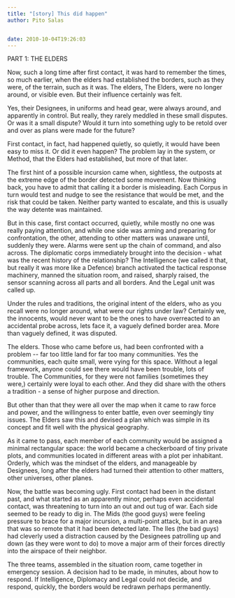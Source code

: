 ```yaml
---
title: "[story] This did happen"
author: Pito Salas


date: 2010-10-04T19:26:03
---
```




PART 1: THE ELDERS

Now, such a long time after first contact, it was hard to remember the times,
so much earlier, when the elders had established the borders, such as they
were, of the terrain, such as it was. The elders, The Elders, were no longer
around, or visible even. But their influence certainly was felt.

Yes, their Designees, in uniforms and head gear, were always around, and
apparently in control. But really, they rarely meddled in these small
disputes. Or was it a small dispute? Would it turn into something ugly to be
retold over and over as plans were made for the future?

First contact, in fact, had happened quietly, so quietly, it would have been
easy to miss it. Or did it even happen? The problem lay in the system, or
Method, that the Elders had established, but more of that later.

The first hint of a possible incursion came when, sightless, the outposts at
the extreme edge of the border detected some movement. Now thinking back, you
have to admit that calling it a border is misleading. Each Corpus in turn
would test and nudge to see the resistance that would be met, and the risk
that could be taken. Neither party wanted to escalate, and this is usually the
way detente was maintained.

But in this case, first contact occurred, quietly, while mostly no one was
really paying attention, and while one side was arming and preparing for
confrontation, the other, attending to other matters was unaware until,
suddenly they were. Alarms were sent up the chain of command, and also across.
The diplomatic corps immediately brought into the decision - what was the
recent history of the relationship? The Intelligence (we called it that, but
really it was more like a Defence) branch activated the tactical response
machinery, manned the situation room, and raised, sharply raised, the sensor
scanning across all parts and all borders. And the Legal unit was called up.

Under the rules and traditions, the original intent of the elders, who as you
recall were no longer around, what were our rights under law? Certainly we,
the innocents, would never want to be the ones to have overreacted to an
accidental probe across, lets face it, a vaguely defined border area. More
than vaguely defined, it was disputed.

The elders. Those who came before us, had been confronted with a problem --
far too little land for far too many communities. Yes the communities, each
quite small, were vying for this space. Without a legal framework, anyone
could see there would have been trouble, lots of trouble. The Communities, for
they were not families (sometimes they were,) certainly were loyal to each
other. And they did share with the others a tradition - a sense of higher
purpose and direction.

But other than that they were all over the map when it came to raw force and
power, and the willingness to enter battle, even over seemingly tiny issues.
The Elders saw this and devised a plan which was simple in its concept and fit
well with the physical geography.

As it came to pass, each member of each community would be assigned a minimal
rectangular space: the world became a checkerboard of tiny private plots, and
communities located in different areas with a plot per inhabitant. Orderly,
which was the mindset of the elders, and manageable by Designees, long after
the elders had turned their attention to other matters, other universes, other
planes.

Now, the battle was becoming ugly. First contact had been in the distant past,
and what started as an apparently minor, perhaps even accidental contact, was
threatening to turn into an out and out tug of war. Each side seemed to be
ready to dig in. The Mids (the good guys) were feeling pressure to brace for a
major incursion, a multi-point attack, but in an area that was so remote that
it had been detected late. The Iles (the bad guys) had cleverly used a
distraction caused by the Designees patrolling up and down (as they were wont
to do) to move a major arm of their forces directly into the airspace of their
neighbor.

The three teams, assembled in the situation room, came together in emergency
session. A decision had to be made, in minutes, about how to respond. If
Intelligence, Diplomacy and Legal could not decide, and respond, quickly, the
borders would be redrawn perhaps permanently.


